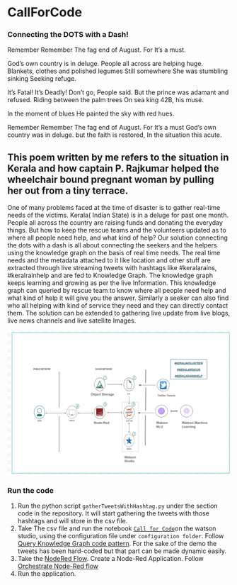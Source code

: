 # CallForCode
### Connecting the DOTS with a Dash!

Remember Remember The fag end of August.
For It’s a must.

God’s own country is in deluge.
People all across are helping huge.
Blankets, clothes and polished  legumes
Still somewhere 
She was stumbling sinking 
Seeking refuge.

It’s Fatal!
It’s Deadly! 
Don’t go, People said.
But the prince was adamant and refused.
Riding between the palm trees 
On sea king 42B, his muse.

In the moment of blues
He painted the sky with red hues.

Remember Remember The fag end of August.
For It’s a must
God’s own country was in deluge.
but the faith is restored, 
In the situation this acute.


This poem written by me refers to the situation in Kerala and how captain P. Rajkumar helped the wheelchair bound pregnant woman by pulling her out from a tiny terrace. 
-----------------------------------------------------------------------------------------------------------------------------

One of many problems faced at the time of disaster is to gather real-time needs of the victims. Kerala( Indian State) is in a deluge for past one month. People all across the country are raising funds and donating the everyday things. But how to keep the rescue teams and the volunteers updated as to where all people need help, and what kind of help? Our solution  connecting the dots with a dash is all about connecting the seekers and the helpers using the knowledge graph on the basis of real time needs. The real time needs and the metadata attached to it like location and other stuff are extracted through live streaming tweets with hashtags like #keralarains,  #keralrainhelp and are fed to Knowledge Graph. The knowledge graph keeps learning and growing as per the live Information. This knowledge graph can queried by rescue team to know where all people need help and what kind of help it will give you the answer. Similarly a seeker can also find who all helping with kind of service they need and they can directly contact them. The solution can be extended to gathering live update from live blogs, live news channels and live satellite Images. 


 ![](/images/architecture.png)


### Run the code
1. Run the python script `gatherTweetsWithHashtag.py` under the section code in the repository. It will start gathering the tweets with those hashtags and will store in the csv file.
2. Take The csv file and run the notebook [`Call for Code`](https://github.com/Neha-Setia/CallForCode/blob/master/code/Call_for_Code.ipynb)on the watson studio, using the configuration file under `configuration folder`. Follow [Query Knowledge Graph code pattern](https://github.com/IBM/query-knowledge-base-with-domain-specific-documents/blob/master/README.md). For the sake of the demo the tweets has been hard-coded but that part can be made dynamic easily.
3. Take the [NodeRed Flow](https://github.com/IBM/query-knowledge-base-with-domain-specific-documents/tree/master/node-red-flow). Create a Node-Red Application. Follow [Orchestrate Node-Red flow]( `https://developer.ibm.com/code/patterns/orchestrate-data-science-workflows-using-node-red/`)
4. Run the application.
